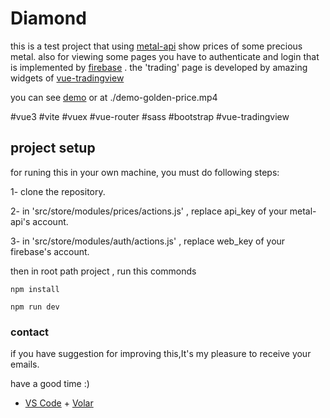 # Diamond

this is a test project that using [metal-api](https://metals-api.com/) show prices of some precious metal.
also for viewing some pages you have to authenticate and login that is implemented by [firebase](https://firebase.google.com/) . 
the 'trading' page is developed by amazing widgets of [vue-tradingview](https://www.tradingview.com/widget/) 

you can see [demo](https://github.com/atenazr/diamond/tree/main/demo) or at ./demo-golden-price.mp4

#vue3 #vite #vuex #vue-router #sass #bootstrap #vue-tradingview

## project setup

for runing this in your own machine, you must do following steps:

1- clone the repository.

2- in 'src/store/modules/prices/actions.js' , replace api_key of  your metal-api's account.

3- in 'src/store/modules/auth/actions.js' , replace web_key of  your firebase's account.

then in root path project , run this commonds

```
npm install
```

```
npm run dev
```


### contact
if you have suggestion for improving this,It's my pleasure to receive your emails.

have a good time :)

- [VS Code](https://code.visualstudio.com/) + [Volar](https://marketplace.visualstudio.com/items?itemName=Vue.volar)

